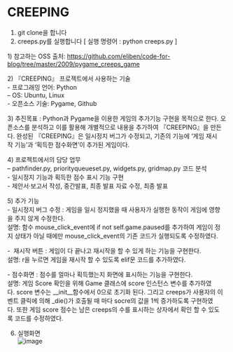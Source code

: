 # CREEPING
1. git clone을 합니다   
2. creeps.py를 실행합니다 [ 실행 명령어 : python creeps.py ]   

1) 참고하는 OSS 출처:
https://github.com/eliben/code-for-blog/tree/master/2009/pygame_creeps_game    
   
   
2) 『CREEPING』 프로젝트에서 사용하는 기술   
- 프로그래밍 언어: Python    
– OS: Ubuntu, Linux     
- 오픈소스 기술: Pygame, Github      
   
   
3) 추진목표 : Python과 Pygame을 이용한 게임의 추가기능 구현을 목적으로 한다. 오픈소스를 분석하고 이를 활용해 개별적으로 내용을 추가하여 『CREEPING』을 만든다. 완성된 『CREEPING』은 일시정지 버그가 수정되고, 기존의 기능에 ‘게임 재시작 기능’과 ‘획득한 점수화면’이 추가된 게임이다.    
   
      
4) 프로젝트에서의 담당 업무        
– pathfinder.py, priorityqueueset.py, widgets.py, gridmap.py 코드 분석   
- 일시정지 기능과 획득한 점수 표시 기능 구현   
- 제안서·보고서 작성, 중간발표, 최종 발표 자료 수정, 최종 발표   
   
   
5) 추가 기능   
- 일시정지 버그 수정 : 게임을 일시 정지했을 때 사용자가 실행한 동작이 게임에 영향을 주지 않게 수정한다.    
설명: 함수 mouse_click_event에 if not self.game.paused를 추가하여 게임이 정지 상태가 아닐 때에만 mouse_click_event의 기존 코드가 실행되도록 수정하였다. 
   
-  재시작 버튼 : 게임이 다 끝나고 재시작을 할 수 있게 하는 기능을 구현한다.   
설명: r을 누르면 게임을 재시작 할 수 있도록 elif문 코드를 추가하였다.   
   
- 점수화면 : 점수를 얼마나 획득했는지 화면에 표시하는 기능을 구현한다.   
설명: 게임 Score 확인을 위해 Game 클래스에 score 인스턴스 변수를 추가하였다. score 변수는 __init__함수에서 0으로 초기화 된다. 그리고 creeps가 사용자의 이벤트 클릭에 의해 _die()가 호출될 때 마다 socre의 값을 1씩 증가하도록 구현하였다. 또한 게임 score 점수는 남은 creeps의 수를 표시하는 상자에서 확인 할 수 있도록 코드를 수정하였다.   
   
      
6) 실행화면      
![image](https://user-images.githubusercontent.com/32132152/111058802-4e81e180-84d4-11eb-927d-08595c1bb879.png)
     
